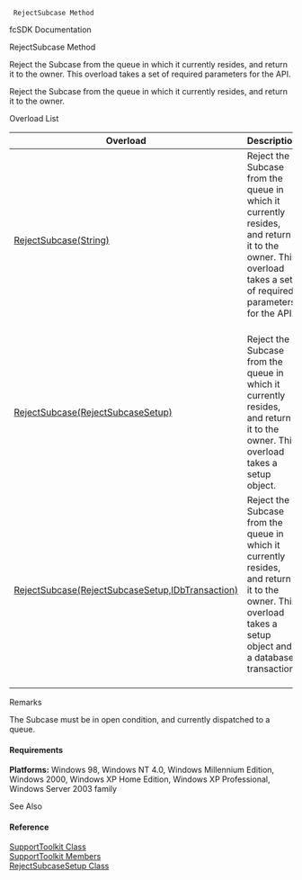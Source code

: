 ﻿     RejectSubcase Method                                                   

fcSDK Documentation

RejectSubcase Method

Reject the Subcase from the queue in which it currently resides, and return it to the owner. This overload takes a set of required parameters for the API.

Reject the Subcase from the queue in which it currently resides, and return it to the owner.

Overload List

| Overload | Description |
| --- | --- |
| [RejectSubcase(String)](FChoice.Toolkits.Clarify~FChoice.Toolkits.Clarify.Support.SupportToolkit~RejectSubcase(String).md) | Reject the Subcase from the queue in which it currently resides, and return it to the owner. This overload takes a set of required parameters for the API.   |
| [RejectSubcase(RejectSubcaseSetup)](FChoice.Toolkits.Clarify~FChoice.Toolkits.Clarify.Support.SupportToolkit~RejectSubcase(RejectSubcaseSetup).md) | Reject the Subcase from the queue in which it currently resides, and return it to the owner. This overload takes a setup object.   |
| [RejectSubcase(RejectSubcaseSetup,IDbTransaction)](FChoice.Toolkits.Clarify~FChoice.Toolkits.Clarify.Support.SupportToolkit~RejectSubcase(RejectSubcaseSetup,IDbTransaction).md) | Reject the Subcase from the queue in which it currently resides, and return it to the owner. This overload takes a setup object and a database transaction.   |

Remarks

The Subcase must be in open condition, and currently dispatched to a queue.

#### Requirements

**Platforms:** Windows 98, Windows NT 4.0, Windows Millennium Edition, Windows 2000, Windows XP Home Edition, Windows XP Professional, Windows Server 2003 family

See Also

#### Reference

[SupportToolkit Class](FChoice.Toolkits.Clarify~FChoice.Toolkits.Clarify.Support.SupportToolkit.md)  
[SupportToolkit Members](FChoice.Toolkits.Clarify~FChoice.Toolkits.Clarify.Support.SupportToolkit_members.md)  
[RejectSubcaseSetup Class](FChoice.Toolkits.Clarify~FChoice.Toolkits.Clarify.Support.RejectSubcaseSetup.md)